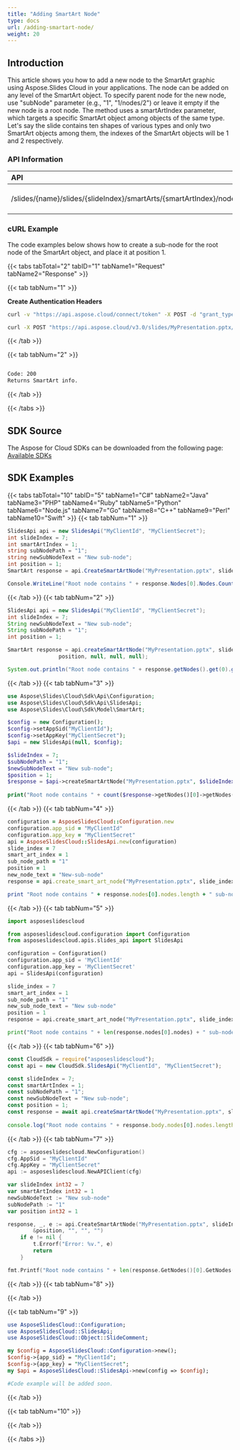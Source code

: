 ```yaml
---
title: "Adding SmartArt Node"
type: docs
url: /adding-smartart-node/
weight: 20
---
```


## **Introduction**

This article shows you how to add a new node to the SmartArt graphic using Aspose.Slides Cloud in your applications. The node can be added on any level of the SmartArt object. To specify parent node for the new node, use "subNode" parameter (e.g., "1", "1/nodes/2") or leave it empty if the new node is a root node.
The method uses a smartArtIndex parameter, which targets a specific SmartArt object among objects of the same type. Let's say the slide contains ten shapes of various types and only two SmartArt objects among them, the indexes of the SmartArt objects will be 1 and 2 respectively. 

### **API Information**
|**API**|**Type**|**Description**|**Resource**|
| :- | :- | :- | :- |
/slides/{name}/slides/{slideIndex}/smartArts/{smartArtIndex}/nodes|POST|Add SmartArt node.|[CreateSmartArtNode]()|
### **cURL Example**

The code examples below shows how to create a sub-node for the root node of the SmartArt object, and place it at position 1.

{{< tabs tabTotal="2" tabID="1" tabName1="Request" tabName2="Response" >}}

{{< tab tabNum="1" >}}

**Create Authentication Headers**
```sh
curl -v "https://api.aspose.cloud/connect/token" -X POST -d "grant_type=client_credentials&client_id=XXXX&client_secret=XXXX-XX" -H "Content-Type: application/x-www-form-urlencoded" -H "Accept: application/json"
```

```sh
curl -X POST "https://api.aspose.cloud/v3.0/slides/MyPresentation.pptx/slides/7/smartArts/nodes?subNode=1&position=1&text=new%20sub%20node" -H "Authorization: Bearer [Access Token]"
```

{{< /tab >}}

{{< tab tabNum="2" >}}

```sh

Code: 200
Returns SmartArt info.

```

{{< /tab >}}

{{< /tabs >}}

## **SDK Source**

The Aspose for Cloud SDKs can be downloaded from the following page: [Available SDKs](/slides/available-sdks/)

## **SDK Examples**
{{< tabs tabTotal="10" tabID="5" tabName1="C#" tabName2="Java" tabName3="PHP" tabName4="Ruby" tabName5="Python" tabName6="Node.js" tabName7="Go" tabName8="C++" tabName9="Perl" tabName10="Swift" >}}
{{< tab tabNum="1" >}}

```csharp
SlidesApi api = new SlidesApi("MyClientId", "MyClientSecret");
int slideIndex = 7;
int smartArtIndex = 1;
string subNodePath = "1";
string newSubNodeText = "New sub-node";
int position = 1;
SmartArt response = api.CreateSmartArtNode("MyPresentation.pptx", slideIndex, smartArtIndex, subNodePath, newSubNodeText, position);

Console.WriteLine("Root node contains " + response.Nodes[0].Nodes.Count + " sub-nodes.");
```

{{< /tab >}}
{{< tab tabNum="2" >}}

```java
SlidesApi api = new SlidesApi("MyClientId", "MyClientSecret");
int slideIndex = 7;
String newSubNodeText = "New sub-node";
String subNodePath = "1";
int position = 1;

SmartArt response = api.createSmartArtNode("MyPresentation.pptx", slideIndex, c_smartArtIndex, subNodePath, newSubNodeText,
                position, null, null, null);

System.out.println("Root node contains " + response.getNodes().get(0).getNodes().size() + " sub-nodes.");
```

{{< /tab >}}
{{< tab tabNum="3" >}}

```php
use Aspose\Slides\Cloud\Sdk\Api\Configuration;
use Aspose\Slides\Cloud\Sdk\Api\SlidesApi;
use Aspose\Slides\Cloud\Sdk\Model\SmartArt;

$config = new Configuration();
$config->setAppSid("MyClientId");
$config->setAppKey("MyClientSecret");
$api = new SlidesApi(null, $config);

$slideIndex = 7;
$subNodePath = "1";
$newSubNodeText = "New sub-node";
$position = 1;
$response = $api->createSmartArtNode("MyPresentation.pptx", $slideIndex, $smartArtIndex, $subNodePath, $newSubNodeText, $position);
        
print("Root node contains " + count($response->getNodes()[0]->getNodes()) + " sub-nodes.");
```

{{< /tab >}}
{{< tab tabNum="4" >}}

```ruby
configuration = AsposeSlidesCloud::Configuration.new
configuration.app_sid = "MyClientId"
configuration.app_key = "MyClientSecret"
api = AsposeSlidesCloud::SlidesApi.new(configuration)
slide_index = 7
smart_art_index = 1
sub_node_path = "1"
position = 1
new_node_text = "New-sub-node"
response = api.create_smart_art_node("MyPresentation.pptx", slide_index, smart_art_index, sub_node_path, new_node_text, position)

print "Root node contains " + response.nodes[0].nodes.length + " sub-nodes."
```

{{< /tab >}}
{{< tab tabNum="5" >}}

```python
import asposeslidescloud

from asposeslidescloud.configuration import Configuration
from asposeslidescloud.apis.slides_api import SlidesApi

configuration = Configuration()
configuration.app_sid = 'MyClientId'
configuration.app_key = 'MyClientSecret'
api = SlidesApi(configuration)

slide_index = 7
smart_art_index = 1
sub_node_path = "1"
new_sub_node_text = "New sub-node"
position = 1
response = api.create_smart_art_node("MyPresentation.pptx", slide_index, smart_art_index, sub_node_path, new_sub_node_text, position)

print("Root node contains " + len(response.nodes[0].nodes) + " sub-nodes.")
```

{{< /tab >}}
{{< tab tabNum="6" >}}

```javascript
const CloudSdk = require("asposeslidescloud");
const api = new CloudSdk.SlidesApi("MyClientId", "MyClientSecret");

const slideIndex = 7;
const smartArtIndex = 1;
const subNodePath = "1";
const newSubNodeText = "New sub-node";
const position = 1;
const response = await api.createSmartArtNode("MyPresentation.pptx", slideIndex, smartArtIndex, subNodePath, newSubNodeText, position);
      
console.log("Root node contains " + response.body.nodes[0].nodes.length + " sub-nodes.");
```
{{< /tab >}}
{{< tab tabNum="7" >}}

```go
cfg := asposeslidescloud.NewConfiguration()
cfg.AppSid = "MyClientId"
cfg.AppKey = "MyClientSecret"
api := asposeslidescloud.NewAPIClient(cfg)

var slideIndex int32 = 7
var smartArtIndex int32 = 1
newSubNodeText := "New sub-node"
subNodePath := "1"
var position int32 = 1

response, _, e := api.CreateSmartArtNode("MyPresentation.pptx", slideIndex, smartArtIndex, subNodePath, newSubNodeText,
		&position, "", "", "")
	if e != nil {
		t.Errorf("Error: %v.", e)
		return
	}

fmt.Printf("Root node contains " + len(response.GetNodes()[0].GetNodes()) + " sub-nodes.")
```

{{< /tab >}}
{{< tab tabNum="8" >}}

{{< /tab >}}

{{< tab tabNum="9" >}}

```perl
use AsposeSlidesCloud::Configuration;
use AsposeSlidesCloud::SlidesApi;
use AsposeSlidesCloud::Object::SlideComment;

my $config = AsposeSlidesCloud::Configuration->new();
$config->{app_sid} = "MyClientId";
$config->{app_key} = "MyClientSecret";
my $api = AsposeSlidesCloud::SlidesApi->new(config => $config);

#Code example will be added soon.
```

{{< /tab >}}

{{< tab tabNum="10" >}}

{{< /tab >}}

{{< /tabs >}}
